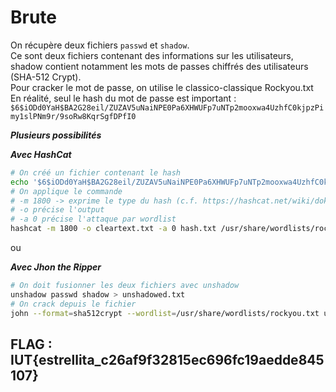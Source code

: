 # Brute

On récupère deux fichiers `passwd` et `shadow`.  
Ce sont deux fichiers contenant des informations sur les utilisateurs, shadow contient notamment les mots de passes chiffrés des utilisateurs (SHA-512 Crypt).  
Pour cracker le mot de passe, on utilise le classico-classique Rockyou.txt  
En réalité, seul le hash du mot de passe est important :  
`$6$iODd0YaH$BA2G28eil/ZUZAV5uNaiNPE0Pa6XHWUFp7uNTp2mooxwa4UzhfC0kjpzPimy1slPNm9r/9soRw8KqrSgfDPfI0`

***Plusieurs possibilités***  

***Avec HashCat***  
```bash
# On créé un fichier contenant le hash
echo '$6$iODd0YaH$BA2G28eil/ZUZAV5uNaiNPE0Pa6XHWUFp7uNTp2mooxwa4UzhfC0kjpzPimy1slPNm9r/9soRw8KqrSgfDPfI0' > hash.txt
# On applique le commande
# -m 1800 -> exprime le type du hash (c.f. https://hashcat.net/wiki/doku.php?id=example_hashes)
# -o précise l'output
# -a 0 précise l'attaque par wordlist
hashcat -m 1800 -o cleartext.txt -a 0 hash.txt /usr/share/wordlists/rockyou.txt
```

ou

***Avec Jhon the Ripper***  
```bash
# On doit fusionner les deux fichiers avec unshadow
unshadow passwd shadow > unshadowed.txt
# On crack depuis le fichier
john --format=sha512crypt --wordlist=/usr/share/wordlists/rockyou.txt unshadow
```

## FLAG : IUT{estrellita_c26af9f32815ec696fc19aedde845107}
